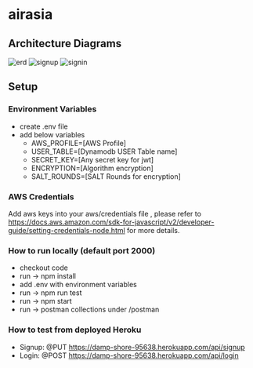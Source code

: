 # airasia

## Architecture Diagrams
![erd](https://github.com/jesus-dayo/airasia/blob/master/erd.png?raw=true)
![signup](https://github.com/jesus-dayo/airasia/blob/master/signup.png?raw=true)
![signin](https://github.com/jesus-dayo/airasia/blob/master/signin.png?raw=true)

## Setup
### Environment Variables
- create .env file
- add below variables
   - AWS_PROFILE=[AWS Profile]
   - USER_TABLE=[Dynamodb USER Table name]
   - SECRET_KEY=[Any secret key for jwt]
   - ENCRYPTION=[Algorithm encryption]
   - SALT_ROUNDS=[SALT Rounds for encryption]

### AWS Credentials
Add aws keys into your aws/credentials file , please refer to
https://docs.aws.amazon.com/sdk-for-javascript/v2/developer-guide/setting-credentials-node.html
for more details.

### How to run locally (default port 2000)
- checkout code
- run -> npm install
- add .env with environment variables
- run -> npm run test
- run -> npm start
- run -> postman collections under /postman

### How to test from deployed Heroku
- Signup: @PUT https://damp-shore-95638.herokuapp.com/api/signup
- Login: @POST https://damp-shore-95638.herokuapp.com/api/login
